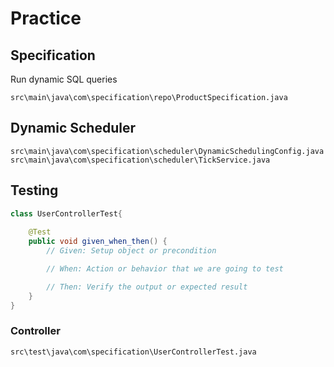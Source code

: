 # Practice

## Specification
Run dynamic SQL queries

```text
src\main\java\com\specification\repo\ProductSpecification.java
```

## Dynamic Scheduler

```text
src\main\java\com\specification\scheduler\DynamicSchedulingConfig.java
src\main\java\com\specification\scheduler\TickService.java
```

## Testing

```java
class UserControllerTest{
    
    @Test
    public void given_when_then() {
        // Given: Setup object or precondition

        // When: Action or behavior that we are going to test

        // Then: Verify the output or expected result
    }
}
```

### Controller
```text
src\test\java\com\specification\UserControllerTest.java
```